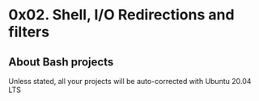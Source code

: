 # 0x02. Shell, I/O Redirections and filters

## About Bash projects

Unless stated, all your projects will be auto-corrected with Ubuntu 20.04 LTS
